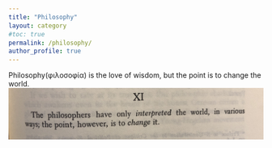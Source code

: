 ```yaml
---
title: "Philosophy"
layout: category
#toc: true
permalink: /philosophy/
author_profile: true
---
```

Philosophy(φιλοσοφία) is the love of wisdom, but the point is to change the world.
![thesisOnFeuerbach](../assets/images/thesisOnFeuerbach.jpg)